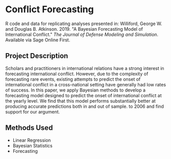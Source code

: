 # Conflict Forecasting
R code and data for replicating analyses presented in: Williford, George W. and Douglas B. Atkinson. 2019. "A Bayesian Forecasting Model of International Conflict." *The Journal of Defense Modeling and Simulation*. Available via Sage Online First.

## Project Description
Scholars and practitioners in international relations have a strong interest in forecasting international conflict. However, due to the complexity of forecasting rare events, existing attempts to predict the onset of international conflict in a cross-national setting have generally had low rates of success. In this paper, we apply Bayesian methods to develop a forecasting model designed to predict the onset of international conflict at the yearly level. We find that this model performs substantially better at producing accurate predictions both in and out of sample. to 2006 and find support for our argument.

## Methods Used
- Linear Regression
- Bayesian Statistics
- Forecasting
